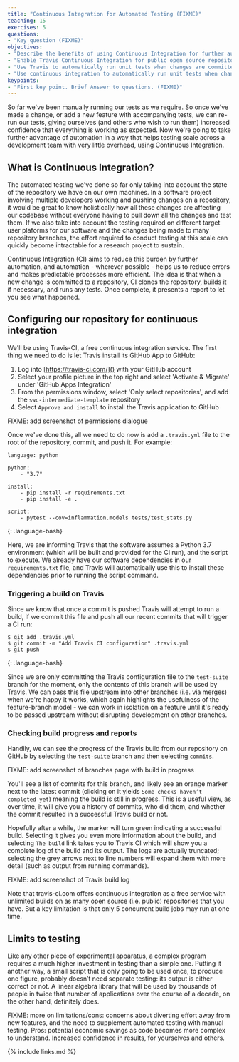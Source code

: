 ```yaml
---
title: "Continuous Integration for Automated Testing (FIXME)"
teaching: 15
exercises: 5
questions:
- "Key question (FIXME)"
objectives:
- "Describe the benefits of using Continuous Integration for further automation"
- "Enable Travis Continuous Integration for public open source repositories"
- "Use Travis to automatically run unit tests when changes are committed to a version control repository"
- "Use continuous integration to automatically run unit tests when changes are committed to a version control repository"
keypoints:
- "First key point. Brief Answer to questions. (FIXME)"
---
```


So far we've been manually running our tests as we require. So once we've made a change, or add a new feature with accompanying tests, we can re-run our tests, giving ourselves (and others who wish to run them) increased confidence that everything is working as expected. Now we're going to take further advantage of automation in a way that helps testing scale across a development team with very little overhead, using Continuous Integration.


## What is Continuous Integration?

The automated testing we've done so far only taking into account the state of the repository we have on our own machines. In a software project involving multiple developers working and pushing changes on a repository, it would be great to know holistically how all these changes are affecting our codebase without everyone having to pull down all the changes and test them. If we also take into account the testing required on different target user plaforms for our software and the changes being made to many repository branches, the effort required to conduct testing at this scale can quickly become intractable for a research project to sustain.

Continuous Integration (CI) aims to reduce this burden by further automation, and automation - wherever possible - helps us to reduce errors and makes predictable processes more efficient. The idea is that when a new change is committed to a repository, CI clones the repository, builds it if necessary, and runs any tests. Once complete, it presents a report to let you see what happened.


## Configuring our repository for continuous integration

We'll be using Travis-CI, a free continuous integration service. The first thing we need to do is let Travis install its GitHub App to GitHub:

1. Log into [https://travis-ci.com/]() with your GitHub account
2. Select your profile picture in the top right and select 'Activate & Migrate' under 'GitHub Apps Integration'
3. From the permissions window, select 'Only select repositories', and add the `swc-intermediate-template` repository
4. Select `Approve and install` to install the Travis application to GitHub

FIXME: add screenshot of permissions dialogue

Once we've done this, all we need to do now is add a `.travis.yml` file to the root of the repository, commit, and push it. For example:

~~~
language: python

python:
    - "3.7"

install:
    - pip install -r requirements.txt
    - pip install -e .

script:
    - pytest --cov=inflammation.models tests/test_stats.py
~~~
{: .language-bash}

Here, we are informing Travis that the software assumes a Python 3.7 environment (which will be built and provided for the CI run), and the script to execute. We already have our software dependencies in our `requirements.txt` file, and Travis will automatically use this to install these dependencies prior to running the script command.

### Triggering a build on Travis

Since we know that once a commit is pushed Travis will attempt to run a build, if we commit this file and push all our recent commits that will trigger a CI run:

~~~
$ git add .travis.yml
$ git commit -m "Add Travis CI configuration" .travis.yml
$ git push
~~~
{: .language-bash}

Since we are only committing the Travis configuration file to the `test-suite` branch for the moment, only the contents of this branch will be used by Travis. We can pass this file upstream into other branches (i.e. via merges) when we're happy it works, which again highlights the usefulness of the feature-branch model - we can work in isolation on a feature until it's ready to be passed upstream without disrupting development on other branches.

### Checking build progress and reports

Handily, we can see the progress of the Travis build from our repository on GitHub by selecting the `test-suite` branch and then selecting `commits`.

FIXME: add screenshot of branches page with build in progress

You'll see a list of commits for this branch, and likely see an orange marker next to the latest commit (clicking on it yields `Some checks haven’t completed yet`) meaning the build is still in progress. This is a useful view, as over time, it will give you a history of commits, who did them, and whether the commit resulted in a successful Travis build or not.

Hopefully after a while, the marker will turn green indicating a successful build. Selecting it gives you even more information about the build, and selecting `The build` link takes you to Travis CI which will show you a complete log of the build and its output. The logs are actually truncated; selecting the grey arrows next to line numbers will expand them with more detail (such as output from running commands).

FIXME: add screenshot of Travis build log

Note that travis-ci.com offers continuous integration as a free service with unlimited builds on as many open source (i.e. public) repositories that you have. But a key limitation is that only 5 concurrent build jobs may run at one time.


## Limits to testing

Like any other piece of experimental apparatus, a complex program requires a much higher investment in testing than a simple one. Putting it another way, a small script that is only going to be used once, to produce one figure, probably doesn’t need separate testing: its output is either correct or not. A linear algebra library that will be used by thousands of people in twice that number of applications over the course of a decade, on the other hand, definitely does.

FIXME: more on limitations/cons: concerns about diverting effort away from new features, and the need to supplement automated testing with manual testing. Pros: potential economic savings as code becomes more complex to understand. Increased confidence in results, for yourselves and others.

{% include links.md %}
